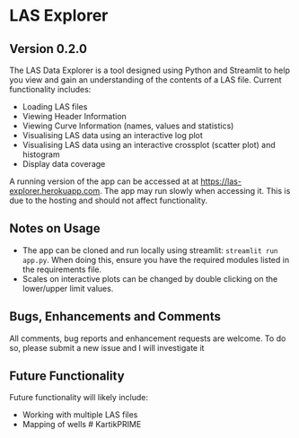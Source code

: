 # LAS Explorer
## Version 0.2.0

The LAS Data Explorer is a tool designed using Python and Streamlit to help you view and gain an understanding of the contents of a LAS file. Current functionality includes:
* Loading LAS files
* Viewing Header Information
* Viewing Curve Information (names, values and statistics)
* Visualising LAS data using an interactive log plot
* Visualising LAS data using an interactive crossplot (scatter plot) and histogram
* Display data coverage

A running version of the app can be accessed at at https://las-explorer.herokuapp.com. The app may run slowly when accessing it. This is due to the hosting and should not affect functionality.

## Notes on Usage
* The app can be cloned and run locally using streamlit: `streamlit run app.py`. When doing this, ensure you have the required modules listed in the requirements file.
* Scales on interactive plots can be changed by double clicking on the lower/upper limit values.

## Bugs, Enhancements and Comments
All comments, bug reports and enhancement requests are welcome. To do so, please submit a new issue and I will investigate it

## Future Functionality
Future functionality will likely include:
* Working with multiple LAS files
* Mapping of wells
#   K a r t i k P R I M E  
 